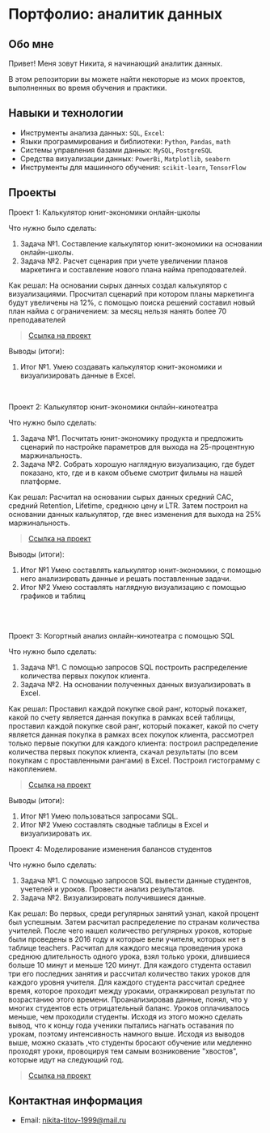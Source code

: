 # Портфолио: аналитик данных

## Обо мне 

Привет! Меня зовут Никита, я начинающий аналитик данных. 

В этом репозитории вы можете найти некоторые из моих проектов, выполненных во время обучения и практики.
<br>

## Навыки и технологии
- Инструменты анализа данных: ``SQL``, ``Excel``: 
- Языки программирования и библиотеки: ``Python``, ``Pandas``, ``math`` 
- Системы управления базами данных: ``MySQL``, ``PostgreSQL``
- Средства визуализации данных: ``PowerBi``, ``Matplotlib``, ``seaborn``
- Инструменты для машинного обучения: ``scikit-learn``, ``TensorFlow``



## Проекты
<p> Проект 1: Калькулятор юнит-экономики онлайн-школы</p>
<p>Что нужно было сделать:<p>
<ol>
  <li>Задача №1. Составление калькулятор юнит-экономики на основании онлайн-школы.</li>
  <li>Задача №2. Расчет сценария при учете увеличении планов маркетинга и составление нового плана найма преподователей.</li>
</ol>

<p>Как решал: На основании сырых данных создал калькулятор с визуализациями. Просчитал сценарий при котором планы маркетинга будут увеличены на 12%, с помощью поиска решений составил новый план найма с ограничением: за месяц нельзя нанять более 70 преподавателей <p>


> <a href="https://github.com/NikitaTitov0707/Nik/blob/main/%D0%9F%D1%80%D0%BE%D0%B5%D0%BA%D1%82%20%E2%84%96%201.xlsx">Ссылка на проект</a>

<p>Выводы (итоги):<p>
<ol>
  <li>Итог №1. Умею создавать калькулятор юнит-экономики и визуализировать данные в Excel.</li>
</ol>
<br> 

<p> Проект 2: Калькулятор юнит-экономики онлайн-кинотеатра</p>
<p>Что нужно было сделать:<p>
<ol>
  <li>Задача №1. Посчитать юнит-экономику продукта и предложить сценарий по настройке параметров для выхода на 25-процентную маржинальность.</li>
  <li>Задача №2. Собрать хорошую наглядную визуализацию, где будет показано, кто, где и в каком объеме смотрит фильмы на нашей платформе.</li>
</ol>

<p>Как решал: Расчитал на основании сырых данных средний CAC, средний Retention, Lifetime, среднюю цену и LTR. Затем построил на основании данных калькулятор, где внес изменения для выхода на 25% маржинальность.<p>

> <a href="https://drive.google.com/drive/folders/1VVPgFf-qam-O3u80WmdXxo1LZ_-d8qDP">Ссылка на проект</a>
 
 
<p>Выводы (итоги):<p>
<ol>
  <li>Итог №1 Умею составлять калькулятор юнит-экономики, с помощью него анализировать данные и решать поставленные задачи. </li>
  <li>Итог №2 Умею составлять наглядную визуализацию с помощью графиков и таблиц </li>
</ol>
<br> 

<br> 
<p> Проект 3: Когортный анализ онлайн-кинотеатра с помощью SQL</p>
<p>Что нужно было сделать:<p>
<ol>
  <li>Задача №1. С помощью запросов SQL построить распределение количества первых покупок клиента.</li>
  <li>Задача №2. На основании полученных данных визуализировать в Excel.</li>
</ol>

<p>Как решал: Проставил каждой покупке свой ранг, который покажет, какой по счету является данная покупка в рамках всей таблицы, проставил каждой покупке свой ранг, который покажет, какой по счету является данная покупка в рамках всех покупок клиента, рассмотрел только первые покупки для каждого клиента: построил распределение количества первых покупок клиента, скачал результаты (по всем покупкам с проставленными рангами) в Excel. Построил гистограмму с накоплением.<p>
  
> <a href="https://drive.google.com/drive/folders/1SczafoVLDZl2yc36aT7acEOuDLjmoIYk">Ссылка на проект</a>

  <p>Выводы (итоги):<p>
<ol>
  <li>Итог №1 Умею пользоваться запросами SQL.</li>
  <li>Итог №2 Умею составлять сводные таблицы в Excel и визуализировать их.</li>
</ol>



<p>Проект 4: Моделирование изменения балансов студентов</p> 
<p>Что нужно было сделать:<p>
<ol>
  <li>Задача №1. С помощью запросов SQL вывести данные студентов, учетелей и уроков. Провести анализ результатов.</li>
  <li>Задача №2. Визуализировать получившиеся данные.</li>
</ol>

<p>Как решал: Во первых, среди регулярных занятий узнал, какой процент был успешным. Затем расчитал распределение по странам количества учителей. После чего нашел количество регулярных уроков, которые были проведены в 2016 году и которые вели учителя, которых нет в таблице teachers. Расчитал для каждого месяца проведения урока среднюю длительность одного урока, взял только уроки, длившиеся больше 10 минут и меньше 120 минут. Для каждого студента оставил три его последних занятия и рассчитал количество таких уроков для каждого уровня учителя. Для каждого студента рассчитал среднее время, которое проходит между уроками, отранжировал результат по возрастанию этого времени.
  Проанализировав данные, понял, что у многих студентов есть отрицательный баланс. Уроков оплачивалось меньше, чем проходили студенты. Исходя из этого можно сделать вывод, что к концу года ученики пытались нагнать оставания по урокам, поэтому интенсивность намного выше.
   Исходя из выводов выше, можно сказать ,что студенты бросают обучение или медленно проходят уроки, провоцируя тем самым возниковение "хвостов", которые идут на следующий год. <p>

> <a href="https://github.com/NikitaTitov0707/Nik/blob/main/%D0%9F%D1%80%D0%BE%D0%B5%D0%BA%D1%82%204.xlsx">Ссылка на проект</a>

 

## Контактная информация
- Email: nikita-titov-1999@mail.ru
